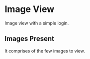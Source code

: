 # Image View
Image view with a simple login.
## Images Present
It comprises of the few images to view.